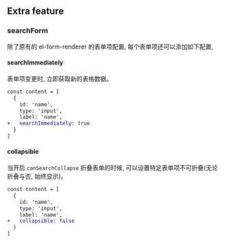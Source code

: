 ## Extra feature

### searchForm

除了原有的 el-form-renderer 的表单项配置, 每个表单项还可以添加如下配置,

#### searchImmediately

表单项变更时, 立即获取新的表格数据。

```diff
const content = [
  {
    id: 'name',
    type: 'input',
    label: 'name',
+   searchImmediately: true
  }
]
```

#### collapsible

当开启 `canSearchCollapse` 折叠表单的时候, 可以设置特定表单项不可折叠(无论折叠与否, 始终显示)。

```diff
const content = [
  {
    id: 'name',
    type: 'input',
    label: 'name',
+   collapsible: false
  }
]
```
